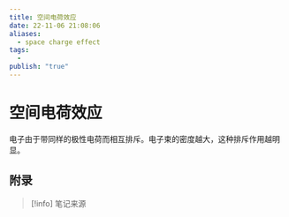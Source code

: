 ```yaml
---
title: 空间电荷效应
date: 22-11-06 21:08:06
aliases:
  - space charge effect
tags:
  - 
publish: "true"
---
```


# 空间电荷效应

电子由于带同样的极性电荷而相互排斥。电子束的密度越大，这种排斥作用越明显。

## 附录

> [!info] 笔记来源
> 

